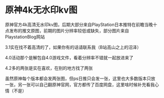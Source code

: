 # 原神4k无水印kv图

原神官方4k高清无水印kv图，后期大部分来自PlayStation日本推特在前瞻当晚十点发布的推文原图，前期的图片分辨率较低或缺失，部分图片来自PlaystationBlog网站

3.1实在找不着高清的了，如果你有的话请联系我（B站高山之上的沼泽）

4.0活动那个是解包自4.0游戏文件，看着分辨率不错就一起放进来了

4.2多的两张是实在喜欢，在别的地方找了两张

虽然原神每个版本都会发两张图，但ps日推只会发一张，这里也大多数版本只放一张，另一张可以自己翻原神官网，官方都传了百度网盘，这里啥时候补充看我心情（不是）


